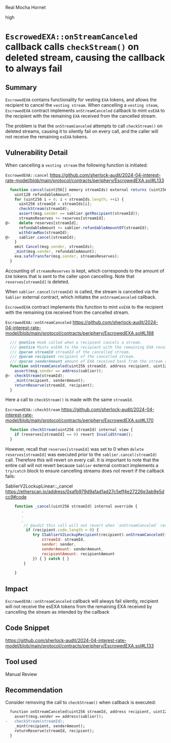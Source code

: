 Real Mocha Hornet

high

# `EscrowedEXA::onStreamCanceled` callback calls `checkStream()` on deleted stream, causing the callback to always fail

## Summary
`EscrowedEXA` contains functionality for vesting `EXA` tokens, and allows the recipient to cancel the `vesting stream`. When cancelling a `vesting steam`, `EscrowedEXA` contract implements `onStreamCanceled` callback to mint `esEXA` to the recipient with the remaining `EXA` received from the cancelled stream.

The problem is that the `onStreamCanceled` attempts to call `checkStream()` on deleted streams, causing it to silently fail on every call, and the caller will not receive the remaining `esEXA` tokens.

## Vulnerability Detail

When cancelling a `vesting stream` the following function is initiated:

`EscrowedEXA::cancel`
https://github.com/sherlock-audit/2024-04-interest-rate-model/blob/main/protocol/contracts/periphery/EscrowedEXA.sol#L133
```javascript
  function cancel(uint256[] memory streamIds) external returns (uint256 streamsReserves) {
    uint128 refundableAmount;
    for (uint256 i = 0; i < streamIds.length; ++i) {
      uint256 streamId = streamIds[i];
      checkStream(streamId);
      assert(msg.sender == sablier.getRecipient(streamId));
      streamsReserves += reserves[streamId];
@>    delete reserves[streamId];
      refundableAmount += sablier.refundableAmountOf(streamId);
      withdrawMax(streamId);
@>    sablier.cancel(streamId);
    }
    emit Cancel(msg.sender, streamIds);
    _mint(msg.sender, refundableAmount);
    exa.safeTransfer(msg.sender, streamsReserves);
  }
```

Accounting of `streamsReserves` is kept, which corresponds to the amount of `EXA` tokens that is sent to the caller upon cancelling. Note that `reserves[streamId]` is deleted.

When `sablier.cancel(streamId)` is called, the stream is cancelled via the `Sablier` external contract, which initiates the `onStreamCanceled` callback.

`EscrowedEXA` contract implements this function to mint `esEXA` to the recipient with the remaining `EXA` received from the cancelled stream.

`EscrowedEXA::onStreamCanceled`
https://github.com/sherlock-audit/2024-04-interest-rate-model/blob/main/protocol/contracts/periphery/EscrowedEXA.sol#L188
```javascript
  /// @notice Hook called when a recipient cancels a stream.
  /// @notice Mints esEXA to the recipient with the remaining EXA received from the canceled stream.
  /// @param streamId streamId of the cancelled stream.
  /// @param recipient recipient of the cancelled stream.
  /// @param senderAmount amount of EXA received back from the stream cancelling.
  function onStreamCanceled(uint256 streamId, address recipient, uint128 senderAmount, uint128) external {
    assert(msg.sender == address(sablier));
@>  checkStream(streamId);
    _mint(recipient, senderAmount);
    returnReserve(streamId, recipient);
  }
```

Here a call to `checkStream()` is made with the same `streamId`.

`EscrowedEXA::checkStream`
https://github.com/sherlock-audit/2024-04-interest-rate-model/blob/main/protocol/contracts/periphery/EscrowedEXA.sol#L170
```javascript
  function checkStream(uint256 streamId) internal view {
    if (reserves[streamId] == 0) revert InvalidStream();
  }
```

However, recall that `reserves[streamId]` was set to 0 when `delete reserves[streamId]` was executed prior to the `sablier.cancel(streamId)` call. Therefore this will revert on every call. It is important to note that the entire call will not revert because `Sablier` external contract implements a `try/catch` block to ensure cancelling streams does not revert if the callback fails:

SablierV2LockupLinear::_cancel
https://etherscan.io/address/0xafb979d9afad1ad27c5eff4e27226e3ab9e5dcc9#code
```javascript
    function _cancel(uint256 streamId) internal override {
       .
       .
       .
        // @audit this call will not revert when `onStreamCanceled` reverts due to try/catch
         if (recipient.code.length > 0) {
            try ISablierV2LockupRecipient(recipient).onStreamCanceled({
                streamId: streamId,
                sender: sender,
                senderAmount: senderAmount,
                recipientAmount: recipientAmount
            }) { } catch { }
        }
    
    }
```    

## Impact
`EscrowedEXA::onStreamCanceled` callback will always fail silently, recipient will not receive the esEXA tokens from the remaining EXA received by cancelling the stream as intended by the callback

## Code Snippet
https://github.com/sherlock-audit/2024-04-interest-rate-model/blob/main/protocol/contracts/periphery/EscrowedEXA.sol#L133

## Tool used
Manual Review

## Recommendation
Consider removing the call to `checkStream()` when callback is executed:

```diff
  function onStreamCanceled(uint256 streamId, address recipient, uint128 senderAmount, uint128) external {
    assert(msg.sender == address(sablier));
-   checkStream(streamId);
    _mint(recipient, senderAmount);
    returnReserve(streamId, recipient);
  }
```
